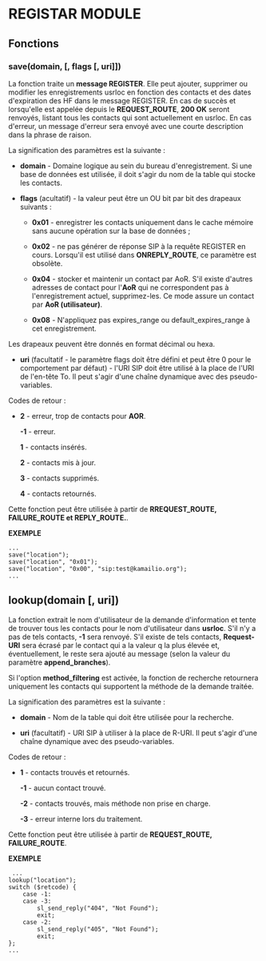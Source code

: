 # REGISTAR MODULE


## Fonctions

### save(domain, [, flags [, uri]])

La fonction traite un **message REGISTER**. Elle peut ajouter, supprimer ou modifier les enregistrements usrloc en fonction des contacts et des dates d'expiration des HF dans le message REGISTER. 
En cas de succès et lorsqu'elle est appelée depuis le **REQUEST_ROUTE**, **200 OK** seront renvoyés, listant tous les contacts qui sont actuellement en usrloc. 
En cas d'erreur, un message d'erreur sera envoyé avec une courte description dans la phrase de raison.

La signification des paramètres est la suivante :

  * **domain** - Domaine logique au sein du bureau d'enregistrement. Si une base de données est utilisée, il doit s'agir du nom de la table qui stocke les contacts.

  * **flags** (acultatif) - la valeur peut être un OU bit par bit des drapeaux suivants :

       * **0x01** - enregistrer les contacts uniquement dans le cache mémoire sans aucune opération sur la base de données ;

       * **0x02** - ne pas générer de réponse SIP à la requête REGISTER en cours. Lorsqu'il est utilisé dans **ONREPLY_ROUTE**, ce paramètre est obsolète.

       * **0x04** - stocker et maintenir un contact par AoR. S'il existe d'autres adresses de contact pour l'**AoR** qui ne correspondent pas à l'enregistrement actuel, supprimez-les. Ce mode assure un contact par **AoR (utilisateur)**.
       
       * **0x08** - N'appliquez pas expires_range ou default_expires_range à cet enregistrement.

Les drapeaux peuvent être donnés en format décimal ou hexa.

  * **uri** (facultatif - le paramètre flags doit être défini et peut être 0 pour le comportement par défaut) - l'URI SIP doit être utilisé à la place de l'URI de l'en-tête To. Il peut s'agir d'une chaîne dynamique avec des pseudo-variables.

Codes de retour :
*  **2** - erreur, trop de contacts pour **AOR**.

   **-1** - erreur.

   **1** - contacts insérés.

   **2** - contacts mis à jour.

   **3** - contacts supprimés.

   **4** - contacts retournés.

Cette fonction peut être utilisée à partir de **RREQUEST_ROUTE, FAILURE_ROUTE et REPLY_ROUTE.**.

**EXEMPLE**

    ...
    save("location");
    save("location", "0x01");
    save("location", "0x00", "sip:test@kamailio.org");
    ...
    
    
## lookup(domain [, uri])

La fonction extrait le nom d'utilisateur de la demande d'information et tente de trouver tous les contacts pour le nom d'utilisateur dans **usrloc**. S'il n'y a pas de tels contacts, **-1** sera renvoyé. S'il existe de tels contacts, **Request-URI** sera écrasé par le contact qui a la valeur q la plus élevée et, éventuellement, le reste sera ajouté au message (selon la valeur du paramètre **append_branches**).

Si l'option **method_filtering** est activée, la fonction de recherche retournera uniquement les contacts qui supportent la méthode de la demande traitée.

La signification des paramètres est la suivante :

 * **domain** - Nom de la table qui doit être utilisée pour la recherche.

 * **uri** (facultatif) - URI SIP à utiliser à la place de R-URI. Il peut s'agir d'une chaîne dynamique avec des pseudo-variables.

Codes de retour :

* **1** - contacts trouvés et retournés.

  **-1** - aucun contact trouvé.

  **-2** - contacts trouvés, mais méthode non prise en charge.

  **-3** - erreur interne lors du traitement.

Cette fonction peut être utilisée à partir de **REQUEST_ROUTE, FAILURE_ROUTE**.

**EXEMPLE**

     ...
    lookup("location");
    switch ($retcode) {
        case -1:
        case -3:
            sl_send_reply("404", "Not Found");
            exit;
        case -2:
            sl_send_reply("405", "Not Found");
            exit;
    };
    ...
